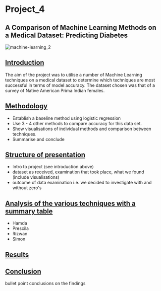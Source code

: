 # Project_4
## A Comparison of Machine Learning Methods on a Medical Dataset: Predicting Diabetes 


![machine-learning_2](https://user-images.githubusercontent.com/115951034/231836799-cdd4e8bc-2e89-4d00-bb46-93ddf858c6d2.jpg)



## <a id="Introduction-header"></a><ins>Introduction</ins>


The aim of the project was to utilise a number of Machine Learning techniques on a medical dataset to determine which techniques are most successful in terms of model accuracy. The dataset chosen was that of a survey of Native American Prima Indian females. 



## <a id="Methodology-header"></a><ins>Methodology</ins>


* Establish a baseline method using logistic regression
* Use 3 - 4 other methods to compare accuracy for this data set.
* Show visualisations of individual methods and comparison between techniques.
* Summarise and conclude


## <a id="Structure-of-presentation-header"></a><ins>Structure of presentation</ins>

* Intro to project (see introduction above)
* dataset as received, examination that took place, what we found (include visualisations)
* outcome of data examination i.e. we decided to investigate with and without zero's


 ## <a id="Anaylysis-header"></a><ins>Analysis of the various techniques with a summary table</ins>
* Hamda
* Prescila
* Rizwan
* Simon



## <a id="Results-header"></a><ins>Results</ins>



## <a id="Conclusion-header"></a><ins>Conclusion</ins>

bullet point conclusions on the findings

